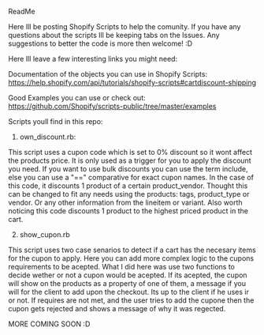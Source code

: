 ReadMe

Here Ill be posting Shopify Scripts to help the comunity. If you have any questions about the scripts Ill be keeping tabs on the Issues. Any suggestions to better the code is more then welcome! :D 

Here Ill leave a few interesting links you might need:

Documentation of the objects you can use in Shopify Scripts: https://help.shopify.com/api/tutorials/shopify-scripts#cartdiscount-shipping

Good Examples you can use or check out: https://github.com/Shopify/scripts-public/tree/master/examples

Scripts youll find in this repo: 

1. own_discount.rb: 

This script uses a cupon code which is set to 0% discount so it wont affect the products price. It is only used as a trigger for you to apply the discount you need. If you want to use bulk discounts you can use the term include, else you can use a "==" comparative for exact cupon names. In the case of this code, it discounts 1 product of a certain product_vendor. Thought this can be changed to fit any needs using the products: tags, product_type or vendor. Or any other information from the lineitem or variant. Also worth noticing this code discounts 1 product to the highest priced product in the cart. 

2. show_cupon.rb

This script uses two case senarios to detect if a cart has the necesary items for the cupon to apply. Here you can add more complex logic to the cupons requirements to be acepted. What I did here was use two functions to decide wether or not a cupon would be acepted. If its acepted, the cupon will show on the products as a property of one of them, a message if you will for the client to add upon the checkout. Its up to the client if he uses ir or not. If requires are not met, and the user tries to add the cupone then the cupon gets rejected and shows a message of why it was regected.


MORE COMING SOON :D